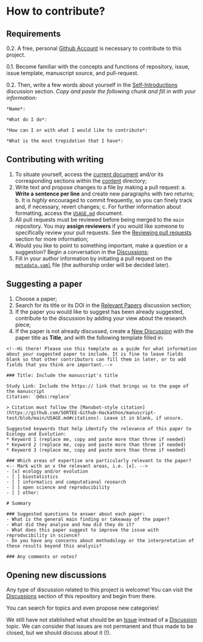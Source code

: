 # How to contribute?

## Requirements

0.2. A free, personal [Github Account](https://github.com/join?source=header-home) is necessary to contribute to this project.

0.1. Become familiar with the concepts and functions of repository, issue, issue template, manuscript source, and pull-request.

0.2. Then, write a few words about yourself in the [Self-Introductions](https://github.com/SORTEE-Github-Hackathon/manuscript-test/discussions/4) discussion section. *Copy and paste the following chunk and fill in with your information*:

```
*Name*: 

*What do I do*: 

*How can I or with what I would like to contribute*: 

*What is the most trepidation that I have*:
```

## Contributing with writing

1. To situate yourself, access the [current document](https://sortee-github-hackathon.github.io/manuscript-test/v/latest/index.html) and/or its corresponding sections within the [content](https://github.com/SORTEE-Github-Hackathon/manuscript-test/tree/main/content) directory;
2. Write text and propose changes to a file by making a pull request:    a. **Write a sentence per line** and create new paragraphs with two returns;
  b. It is *highly* encouraged to commit frequently, so you can finely track and, if necessary, revert changes;
  c. For further information about formatting, access the [`USAGE.md`](https://github.com/SORTEE-Github-Hackathon/manuscript-test/blob/main/USAGE.md) document.
3. All pull requests must be reviewed before being merged to the `main` repository. You may **assign reviewers** if you would like someone to specifically review your pull requests. See the [Reviewing pull requests]() section for more information;
4. Would you like to point to something important, make a question or a suggestion? Begin a conversation in the [Discussions](https://github.com/SORTEE-Github-Hackathon/manuscript-test/discussions);
5. Fill in your author information by initiating a pull request on the [`metadata.yaml`](https://github.com/SORTEE-Github-Hackathon/manuscript-test/blob/main/content/metadata.yaml) file (the authorship order will be decided later).

## Suggesting a paper

1. Choose a paper;
2. Search for its title or its DOI in the [Relevant Papers](https://github.com/SORTEE-Github-Hackathon/manuscript-test/discussions/categories/relevant-papers) discussion section;
3. If the paper you would like to suggest has been already suggested, contribute to the discussion by adding your view about the research piece;
3. If the paper is not already discussed, create a [New Discussion](https://github.com/SORTEE-Github-Hackathon/manuscript-test/discussions/new?category=relevant-papers) with the paper title as **Title**, and with the following template filled in:

```
<!--Hi there! Please use this template as a guide for what information about your suggested paper to include. It is fine to leave fields blank so that other contributors can fill them in later, or to add fields that you think are important.-->

### Title: Include the manuscript's title

Study Link: Include the https:// link that brings us to the page of the manuscript
Citation: `@doi:replace`

> Citation must follow the [Manubot-style citation](https://github.com/SORTEE-Github-Hackathon/manuscript-test/blob/main/USAGE.md#citations). Leave it in blank, if unsure.

Suggested keywords that help identify the relevance of this paper to Ecology and Evolution:
* Keyword 1 (replace me, copy and paste more than three if needed)
* Keyword 2 (replace me, copy and paste more than three if needed)
* Keyword 3 (replace me, copy and paste more than three if needed)

### Which areas of expertise are particularly relevant to the paper?
<-- Mark with an x the relevant areas, i.e. [x]. -->
- [x] ecology and/or evolution
- [ ] biostatistics
- [ ] informatics and computational research
- [ ] open science and reproducibility
- [ ] other:

# Summary

### Suggested questions to answer about each paper:
- What is the general main finding or takeaway of the paper?
- What did they analyse and how did they do it?
- What does this paper suggest to improve the issue with reproducibility in science?
- Do you have any concerns about methodology or the interpretation of these results beyond this analysis?

### Any comments or notes?

```

## Opening new discussions

Any type of discussion related to this project is welcome! You can visit the [Discussions](https://github.com/SORTEE-Github-Hackathon/manuscript-test/discussions) section of this repository and begin from there.

You can search for topics and even propose new categories!

We still have not stablished what should be an [Issue](https://github.com/SORTEE-Github-Hackathon/manuscript-test/issues) instead of a [Discussion](https://github.com/SORTEE-Github-Hackathon/manuscript-test/discussions) topic. We can consider that issues are not permanent and thus made to be closed, but we should discuss about it (!).